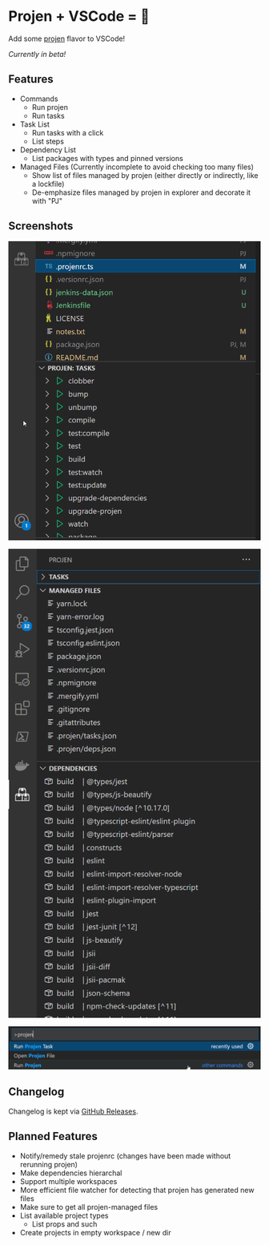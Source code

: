 # Projen + VSCode = 💖

Add some [projen](https://github.com/projen/projen) flavor to VSCode!

*Currently in beta!*

## Features

- Commands
  - Run projen
  - Run tasks
- Task List
  - Run tasks with a click
  - List steps
- Dependency List
  - List packages with types and pinned versions
- Managed Files (Currently incomplete to avoid checking too many files)
  - Show list of files managed by projen (either directly or indirectly, like a lockfile)
  - De-emphasize files managed by projen in explorer and decorate it with "PJ"

## Screenshots

![Basic Overview](./screenshots/ss_1.png)

![Deps and Files](./screenshots/ss_2.png)

![Commands](./screenshots/ss_3.png)

## Changelog

Changelog is kept via [GitHub Releases](https://github.com/MarkMcCulloh/vscode-projen/releases).

## Planned Features

- Notify/remedy stale projenrc (changes have been made without rerunning projen)
- Make dependencies hierarchal
- Support multiple workspaces
- More efficient file watcher for detecting that projen has generated new files
- Make sure to get all projen-managed files
- List available project types
  - List props and such
- Create projects in empty workspace / new dir

